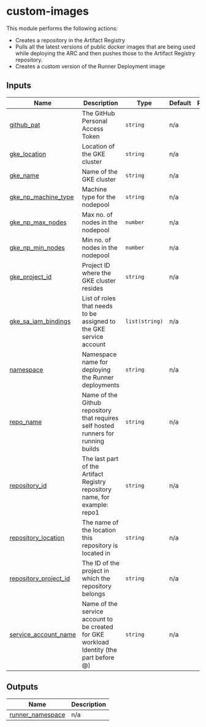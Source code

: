 # custom-images
This module performs the following actions:
- Creates a repository in the Artifact Registry
- Pulls all the latest versions of public docker images that are being used while deploying the ARC and then pushes those to the Artifact Registry repository.
- Creates a custom version of the Runner Deployment image

## Inputs

| Name | Description | Type | Default | Required |
|------|-------------|------|---------|:--------:|
| <a name="input_github_pat"></a> [github\_pat](#input\_github\_pat) | The GitHub Personal Access Token | `string` | n/a | yes |
| <a name="input_gke_location"></a> [gke\_location](#input\_gke\_location) | Location of the GKE cluster | `string` | n/a | yes |
| <a name="input_gke_name"></a> [gke\_name](#input\_gke\_name) | Name of the GKE cluster | `string` | n/a | yes |
| <a name="input_gke_np_machine_type"></a> [gke\_np\_machine\_type](#input\_gke\_np\_machine\_type) | Machine type for the nodepool | `string` | n/a | yes |
| <a name="input_gke_np_max_nodes"></a> [gke\_np\_max\_nodes](#input\_gke\_np\_max\_nodes) | Max no. of nodes in the nodepool | `number` | n/a | yes |
| <a name="input_gke_np_min_nodes"></a> [gke\_np\_min\_nodes](#input\_gke\_np\_min\_nodes) | Min no. of nodes in the nodepool | `number` | n/a | yes |
| <a name="input_gke_project_id"></a> [gke\_project\_id](#input\_gke\_project\_id) | Project ID where the GKE cluster resides | `string` | n/a | yes |
| <a name="input_gke_sa_iam_bindings"></a> [gke\_sa\_iam\_bindings](#input\_gke\_sa\_iam\_bindings) | List of roles that needs to be assigned to the GKE service account | `list(string)` | n/a | yes |
| <a name="input_namespace"></a> [namespace](#input\_namespace) | Namespace name for deploying the Runner deployments | `string` | n/a | yes |
| <a name="input_repo_name"></a> [repo\_name](#input\_repo\_name) | Name of the Github repository that requires self hosted runners for running builds | `string` | n/a | yes |
| <a name="input_repository_id"></a> [repository\_id](#input\_repository\_id) | The last part of the Artifact Registry repository name, for example: repo1 | `string` | n/a | yes |
| <a name="input_repository_location"></a> [repository\_location](#input\_repository\_location) | The name of the location this repository is located in | `string` | n/a | yes |
| <a name="input_repository_project_id"></a> [repository\_project\_id](#input\_repository\_project\_id) | The ID of the project in which the repository belongs | `string` | n/a | yes |
| <a name="input_service_account_name"></a> [service\_account\_name](#input\_service\_account\_name) | Name of the service account to be created for GKE workload Identity (the part before @) | `string` | n/a | yes |

## Outputs

| Name | Description |
|------|-------------|
| <a name="output_runner_namespace"></a> [runner\_namespace](#output\_runner\_namespace) | n/a |
